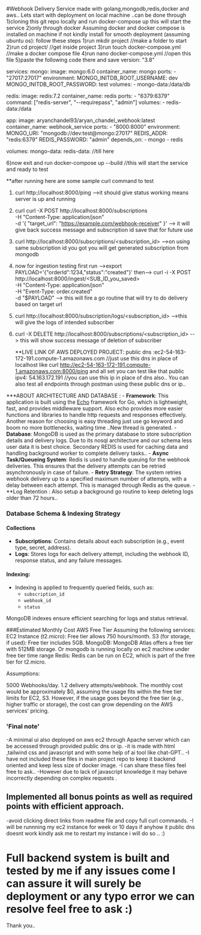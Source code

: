 #Webhook Delivery Service made with golang,mongodb,redis,docker and aws..
    Lets start with deployment on local machine ..can be done through 1)cloning this git repo locally and run docker-compose up this will start the service 2)only through docker 
    Assuming docker and docker compose is installed on machine if not kindly install for smooth deployment (assuming ubuntu os):
    follow these steps
    1)run mkdir project  //make a folder to start 
    2)run cd project/    //get inside project
    3)run touch docker-compose.yml  //make a docker compose file
    4)run nano docker-compose.yml //open this file 
    5)paste the following code there and save 
version: "3.8"

services:
  mongo:
    image: mongo:6.0
    container_name: mongo
    ports:
      - "27017:27017"
    environment:
      MONGO_INITDB_ROOT_USERNAME: dev
      MONGO_INITDB_ROOT_PASSWORD: test
    volumes:
      - mongo-data:/data/db

  redis:
    image: redis:7.2
    container_name: redis
    ports:
      - "6379:6379"
    command: ["redis-server", "--requirepass", "admin"]
    volumes:
      - redis-data:/data

  app:
    image: aryanchandel93/aryan_chandel_webhook:latest
    container_name: webhook_service
    ports:
      - "8000:8000"
    environment:
      MONGO_URI: "mongodb://dev:test@mongo:27017"
      REDIS_ADDR: "redis:6379"
      REDIS_PASSWORD: "admin"
    depends_on:
      - mongo
      - redis

volumes:
  mongo-data:
  redis-data: //till here

  6)now exit and run docker-compose up --build //this will start the service and ready to test 

  **after running here are some sample curl command to test 
  1) curl http://localhost:8000/ping    -->it should give status working means server is up and running
  2) curl  curl -X POST http://localhost:8000/subscriptions \
  -H "Content-Type: application/json" \
  -d '{
        "target_url": "https://example.com/webhook-receiver"
      }'    --> it will give back success message and subscription id save that for future use

   3) curl http://localhost:8000/subscriptions/<subscription_id> -->on using same subscription id you got you will get generated subscription from mongodb
   4) now for ingestion testing first run -->export PAYLOAD='{"orderId":1234,"status":"created"}'
then-->
curl -i -X POST http://localhost:8000/ingest/<SUB_ID_you_saved> \
  -H "Content-Type: application/json" \
  -H "Event-Type: order.created" \
  -d "$PAYLOAD"  --> this will fire a go routine that will try to do delivery based on target url

5) curl http://localhost:8000/subscription/logs/<subscription_id> -->this will give the logs of intended subscriber
6) curl -X DELETE http://localhost:8000/subscriptions/<subscription_id> --> this will show success message of deletion of subscriber

   **LIVE LINK OF AWS DEPLOYED PROJECT:
   public dns :ec2-54-163-172-191.compute-1.amazonaws.com  //just use this dns in place of localhost like curl http://ec2-54-163-172-191.compute-1.amazonaws.com:8000/ping and all set you can test like that
   public ipv4: 54.163.172.191 //you can use this ip in place of dns also..
   You can also test all endpoints through postman using these public dns or ip..

***ABOUT ARCHITECTURE AND DATABASE :
    - **Framework**: This application is built using the [Echo](https://echo.labstack.com/) framework for Go, which is lightweight, fast, and provides middleware support.
                     Also echo provides more easier functions and libraries to handle http requests and responses effectively.
                     Another reason for choosing is easy threading just use go keyword and boom no more bottlenecks, waiting time ..New thread is generated.
    - **Database**: MongoDB is used as the primary database to store subscription details and delivery logs.
                    Due to its nosql architecture and our schema less user data it is best choice.
                    Secondary REDIS is used for caching data and handling background worker to complete delivery tasks..
    - **Async Task/Queueing System**: Redis is used to handle queuing for the webhook deliveries. This ensures that the delivery attempts can be retried asynchronously in case of failure.
    - **Retry Strategy**: The system retries webhook delivery up to a specified maximum number of attempts, with a delay between each attempt. This is managed through Redis as the queue.
    - **Log Retention : Also setup a background go routine to keep deleting logs older than 72 hours.. 
### Database Schema & Indexing Strategy

#### Collections
- **Subscriptions**: Contains details about each subscription (e.g., event type, secret, address).
- **Logs**: Stores logs for each delivery attempt, including the webhook ID, response status, and any failure messages.

#### Indexing:
- Indexing is applied to frequently queried fields, such as:
  - `subscription_id`
  - `webhook_id`
  - `status`
  
MongoDB indexes ensure efficient searching for logs and status retrieval.

###Estimated Monthly Cost
    AWS Free Tier
    Assuming the following services:
    EC2 Instance (t2.micro): Free tier allows 750 hours/month.
    S3 (for storage, if used): Free tier includes 5GB.
    MongoDB: MongoDB Atlas offers a free tier with 512MB storage.
            Or mongodb is running locally on ec2 machine under free tier time range 
    Redis: Redis can be run on EC2, which is part of the free tier for t2.micro.

Assumptions:

5000 Webhooks/day.
1.2 delivery attempts/webhook.
The monthly cost would be approximately $0, assuming the usage fits within the free tier limits for EC2, S3.
However, if the usage goes beyond the free tier (e.g., higher traffic or storage), the cost can grow depending on the AWS services' pricing.


### 'Final note'
-A minimal ui also deployed on aws ec2 through Apache server which can be accessed through provided public dns or ip.
-it is made with html ,tailwind css and javascript and with some help of ai tool like chat-GPT..
-I have not included these files in main project repo to keep it backend oriented and keep less size of docker image.
-I can share these files feel free to ask..
-However due to lack of javascript knowledge it may behave incorrectly depending on complex requests .

## Implemented all bonus points as well as required points with efficient approach.

-avoid clicking direct links from readme file and copy full curl commands.
-I will be runnning my ec2 instance for week or 10 days if anyhow it public dns doesnt work kindly ask me to restart my instance i will do so .. :) 
# Full backend system is built and tested by me if any issues come I can assure it will surely be deployment or any typo error we can resolve feel free to ask :)

Thank you..

    

  
